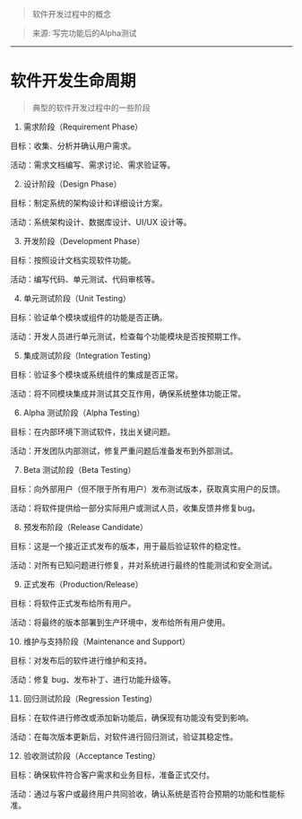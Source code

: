 > 软件开发过程中的概念

> 来源: 写完功能后的Alpha测试

---

# 软件开发生命周期

> 典型的软件开发过程中的一些阶段

1. 需求阶段（Requirement Phase）

目标：收集、分析并确认用户需求。

活动：需求文档编写、需求讨论、需求验证等。

2. 设计阶段（Design Phase）

目标：制定系统的架构设计和详细设计方案。

活动：系统架构设计、数据库设计、UI/UX 设计等。

3. 开发阶段（Development Phase）

目标：按照设计文档实现软件功能。

活动：编写代码、单元测试、代码审核等。

4. 单元测试阶段（Unit Testing）

目标：验证单个模块或组件的功能是否正确。

活动：开发人员进行单元测试，检查每个功能模块是否按预期工作。

5. 集成测试阶段（Integration Testing）

目标：验证多个模块或系统组件的集成是否正常。

活动：将不同模块集成并测试其交互作用，确保系统整体功能正常。

6. Alpha 测试阶段（Alpha Testing）

目标：在内部环境下测试软件，找出关键问题。

活动：开发团队内部测试，修复严重问题后准备发布到外部测试。

7. Beta 测试阶段（Beta Testing）

目标：向外部用户（但不限于所有用户）发布测试版本，获取真实用户的反馈。

活动：将软件提供给一部分实际用户或测试人员，收集反馈并修复bug。

8. 预发布阶段（Release Candidate）

目标：这是一个接近正式发布的版本，用于最后验证软件的稳定性。

活动：对所有已知问题进行修复，并对系统进行最终的性能测试和安全测试。

9. 正式发布（Production/Release）

目标：将软件正式发布给所有用户。

活动：将最终的版本部署到生产环境中，发布给所有用户使用。

10. 维护与支持阶段（Maintenance and Support）

目标：对发布后的软件进行维护和支持。

活动：修复 bug、发布补丁、进行功能升级等。

11. 回归测试阶段（Regression Testing）

目标：在软件进行修改或添加新功能后，确保现有功能没有受到影响。

活动：在每次版本更新后，对软件进行回归测试，验证其稳定性。

12. 验收测试阶段（Acceptance Testing）

目标：确保软件符合客户需求和业务目标，准备正式交付。

活动：通过与客户或最终用户共同验收，确认系统是否符合预期的功能和性能标准。
